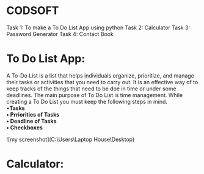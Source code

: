 # CODSOFT
Task 1: To make a To Do List App using python
Task 2: Calculator 
Task 3: Password Generator 
Task 4: Contact Book 
# To Do List App:
A To-Do List is a list that helps individuals organize, prioritize, and manage their tasks or activities that you need to carry out.
It is an effective way of to keep tracks of the things that need to be doe in time or under some deadlines.
The main purpose of To Do List is time management. While creating a To Do List you must keep the following steps in mind. <br />
•**Tasks <br />
•	Prriorities of Tasks<br />
•	Deadline of Tasks <br />
•	Checkboxes**



![my screenshot](C:\Users\Laptop House\Desktop)
# Calculator:


